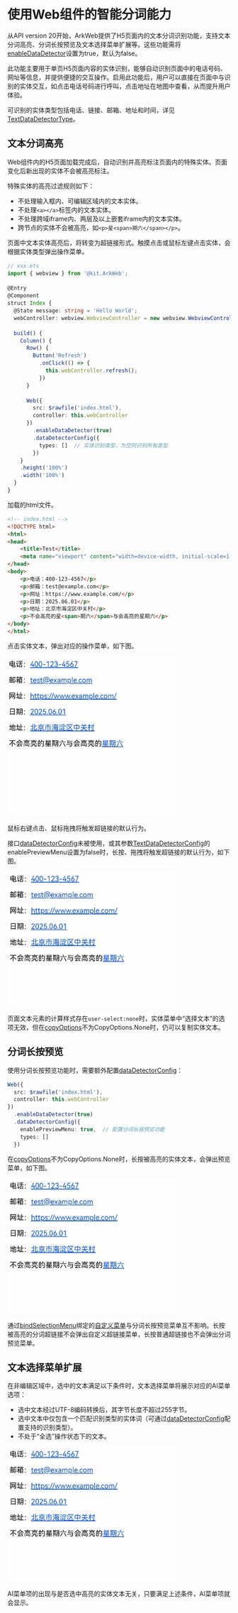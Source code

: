 # 使用Web组件的智能分词能力
从API version 20开始，ArkWeb提供了H5页面内的文本分词识别功能，支持文本分词高亮、分词长按预览及文本选择菜单扩展等。这些功能需将[enableDataDetector](../reference/apis-arkweb/arkts-basic-components-web-attributes.md#enabledatadetector20)设置为true，默认为false。

此功能主要用于单页H5页面内容的实体识别，能够自动识别页面中的电话号码、网址等信息，并提供便捷的交互操作。启用此功能后，用户可以直接在页面中与识别的实体交互，如点击电话号码进行呼叫，点击地址在地图中查看，从而提升用户体验。

可识别的实体类型包括电话、链接、邮箱、地址和时间，详见[TextDataDetectorType](../reference/apis-arkui/arkui-ts/ts-text-common.md#textdatadetectortype11枚举说明)。


## 文本分词高亮
Web组件内的H5页面加载完成后，自动识别并高亮标注页面内的特殊实体。页面变化后新出现的实体不会被高亮标注。

特殊实体的高亮过滤规则如下：

- 不处理输入框内、可编辑区域内的文本实体。
- 不处理`<a></a>`标签内的文本实体。
- 不处理跨域iframe内、两层及以上嵌套iframe内的文本实体。
- 跨节点的实体不会被高亮，如`<p>星<span>期六</span></p>`。

页面中文本实体高亮后，将转变为超链接形式。触摸点击或鼠标左键点击实体，会根据实体类型弹出操作菜单。

```ts
// xxx.ets
import { webview } from '@kit.ArkWeb';

@Entry
@Component
struct Index {
  @State message: string = 'Hello World';
  webController: webview.WebviewController = new webview.WebviewController();

  build() {
    Column() {
      Row() {
        Button('Refresh')
          .onClick(() => {
            this.webController.refresh();
          })
      }

      Web({
        src: $rawfile('index.html'),
        controller: this.webController
      })
        .enableDataDetector(true)
        .dataDetectorConfig({
          types: []  // 实体识别类型，为空则识别所有类型
        })
    }
    .height('100%')
    .width('100%')
  }
}
```

加载的html文件。
```html
<!-- index.html -->
<!DOCTYPE html>
<html>
<head>
    <title>Test</title>
    <meta name="viewport" content="width=device-width, initial-scale=1.0">
</head>
<body>
    <p>电话：400-123-4567</p>
    <p>邮箱：test@example.com</p>
    <p>网址：https://www.example.com/</p>
    <p>日期：2025.06.01</p>
    <p>地址：北京市海淀区中关村</p>
    <p>不会高亮的星<span>期六</span>与会高亮的星期六</p>
</body>
</html>
```
点击实体文本，弹出对应的操作菜单，如下图。

![web-data-detector-menu](figures/web-data-detector-menu.gif)

鼠标右键点击、鼠标拖拽将触发超链接的默认行为。

接口[dataDetectorConfig](../reference/apis-arkweb/arkts-basic-components-web-attributes.md#datadetectorconfig20)未被使用，或其参数[TextDataDetectorConfig](../reference/apis-arkui/arkui-ts/ts-text-common.md#textdatadetectorconfig11对象说明)的enablePreviewMenu设置为false时，长按、拖拽将触发超链接的默认行为，如下图。

![web-data-detector-normal-drag](figures/web-data-detector-normal-drag.gif)

页面文本元素的计算样式存在`user-select:none`时，实体菜单中“选择文本”的选项无效，但在[copyOptions](../reference/apis-arkweb/arkts-basic-components-web-attributes.md#copyoptions11)不为CopyOptions.None时，仍可以复制实体文本。

## 分词长按预览
使用分词长按预览功能时，需要额外配置[dataDetectorConfig](../reference/apis-arkweb/arkts-basic-components-web-attributes.md#datadetectorconfig20)：

<!--code_no_check-->
```ts
Web({
  src: $rawfile('index.html'),
  controller: this.webController
})
  .enableDataDetector(true)
  .dataDetectorConfig({
    enablePreviewMenu: true,  // 配置分词长按预览功能
    types: []
  })
```
在[copyOptions](../reference/apis-arkweb/arkts-basic-components-web-attributes.md#copyoptions11)不为CopyOptions.None时，长按被高亮的实体文本，会弹出预览菜单，如下图。

![web-data-detector-preview-drag](figures/web-data-detector-preview-drag.gif)

通过[bindSelectionMenu](../reference/apis-arkweb/arkts-basic-components-web-attributes.md#bindselectionmenu13)绑定的[自定义菜单](web_menu.md#自定义菜单)与分词长按预览菜单互不影响。长按被高亮的分词超链接不会弹出自定义超链接菜单，长按普通超链接也不会弹出分词预览菜单。


## 文本选择菜单扩展
在非编辑区域中，选中的文本满足以下条件时，文本选择菜单将展示对应的AI菜单选项：

- 选中文本经过UTF-8编码转换后，其字节长度不超过255字节。
- 选中文本中仅包含一个匹配识别类型的实体词（可通过[dataDetectorConfig](../reference/apis-arkweb/arkts-basic-components-web-attributes.md#datadetectorconfig20)配置支持的识别类型）。
- 不处于“全选”操作状态下的文本。

![web-data-detector-selection-menu](figures/web-data-detector-selection-menu.gif)

AI菜单项的出现与是否选中高亮的实体文本无关，只要满足上述条件，AI菜单项就会显示。